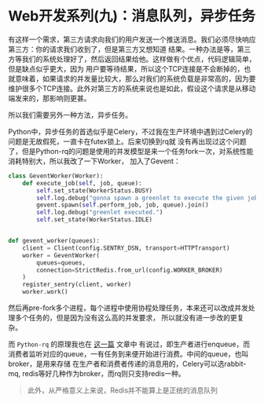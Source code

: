 # Web开发系列(九)：消息队列，异步任务

有这样一个需求，第三方请求向我们的用户发送一个推送消息。我们必须尽快响应第三方：你的请求我们收到了，但是第三方又想知道
结果。一种办法是等，第三方等我们的系统处理好了，然后返回结果给他。这样做有个优点，代码逻辑简单，但是缺点似乎更大，因为
用户要等待结果，所以这个TCP连接是不会断掉的，也就意味着，如果请求的并发量比较大，那么对我们的系统负载是非常高的，因为要
维护很多个TCP连接。此外对第三方的系统来说也是如此，假设这个请求是从移动端发来的，那影响则更甚。

所以我们需要另外一种方法，异步任务。

Python中，异步任务的首选似乎是Celery，不过我在生产环境中遇到过Celery的问题是无故假死，一直卡在futex锁上。后来切换到rq就
没有再出现过这个问题了，但是Python-rq的问题是使用的并发模型是来一个任务fork一次，对系统性能消耗特别大，所以我改了一下Worker，
加入了Gevent：

```python
class GeventWorker(Worker):
    def execute_job(self, job, queue):
        self.set_state(WorkerStatus.BUSY)
        self.log.debug("gonna spawn a greenlet to execute the given job.")
        gevent.spawn(self.perform_job, job, queue).join()
        self.log.debug("greenlet executed.")
        self.set_state(WorkerStatus.IDLE)


def gevent_worker(queues):
    client = Client(config.SENTRY_DSN, transport=HTTPTransport)
    worker = GeventWorker(
        queues=queues,
        connection=StrictRedis.from_url(config.WORKER_BROKER)
    )
    register_sentry(client, worker)
    worker.work()
```

然后再pre-fork多个进程，每个进程中使用协程处理任务，本来还可以改成并发处理多个任务的，但是因为没有这么高的并发要求，
所以就没有进一步改的更复杂。

而 `Python-rq` 的原理我也在 [这一篇](https://jiajunhuang.com/articles/2017_09_20-task_queue_python_rq.md.html) 文章中
有说过，即生产者进行enqueue，而消费者监听对应的queue，一有任务到来便开始进行消费。中间的queue，也叫broker，是用来存储
在生产者和消费者传递的消息用的，Celery可以选rabbit-mq, redis等好几种作为broker，而rq则只支持redis一种。

> 此外，从严格意义上来说，Redis并不能算上是正统的消息队列
